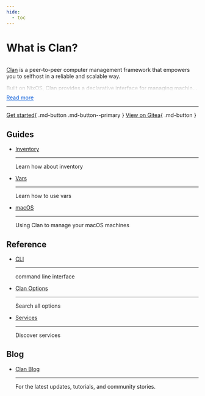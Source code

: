 ```yaml
---
hide:
  - toc
---
```


# What is Clan?
<style>
  .clamp-wrap {
    --lines: 5;           /* visible lines when collapsed */
    --fade-height: 2.5rem;/* fade size */
    font: inherit;
    color: inherit;
    position: relative;
  }

  /* Accessible, visually hidden checkbox */
  .clamp-toggle {
    position: absolute;
    width: 1px; height: 1px;
    margin: -1px; border: 0; padding: 0;
    clip: rect(0 0 0 0); clip-path: inset(50%);
    overflow: hidden; white-space: nowrap;
  }

  .clamp-content {
    display: -webkit-box;
    -webkit-box-orient: vertical;
    -webkit-line-clamp: var(--lines);
    overflow: hidden;

    /* Fade via mask (no overlay needed) */
    -webkit-mask-image: linear-gradient(
      to bottom,
      black,
      black calc(100% - var(--fade-height)),
      transparent
    );
    mask-image: linear-gradient(
      to bottom,
      black,
      black calc(100% - var(--fade-height)),
      transparent
    );
  }

  /* Right-aligned Read more/less */
  .clamp-more {
    display: block;
    width: max-content;
   /* margin-left: auto; */
    margin-top: 0.5rem;
    cursor: pointer;
    color: #0057d9;
    text-decoration: underline;
    user-select: none;
  }
  .clamp-more:hover,
  .clamp-more:focus { text-decoration: none; }

  /* Expanded state */
  .clamp-toggle:checked ~ .clamp-content {
    -webkit-line-clamp: initial;
    display: block;
    -webkit-mask-image: none;
    mask-image: none;
  }

  /* Dynamic label text */
  .clamp-more::after { content: "Read more"; }
  .clamp-toggle:checked ~ .clamp-more::after { content: "Read less"; }
</style>

<div class="clamp-wrap" style="--lines: 3;">
  <input type="checkbox" id="clan-readmore" class="clamp-toggle" />
  <div class="clamp-content">
    <p><a href="https://clan.lol/">Clan</a> is a peer-to-peer computer management framework that empowers you to selfhost in a reliable and scalable way</strong>.</p>
    <p>Built on NixOS, Clan provides a declarative interface for managing machines</strong> with <a href="/guides/vars/vars-overview/">Resource management</a>, <a href="guides/networking/networking/">Networking</a>, and <a href="
    /guides/backups/backup-intro/">Backups</a>.</p>
    <p>Whether you're running a homelab or maintaining critical computing infrastructure, Clan will help reduce maintenance burden</strong> by allowing a git repository to define your whole network</strong> of computers.</p>
    <p>In combination with <a href="https://github.com/Mic92/sops-nix">sops-nix</a>, <a href="https://github.com/nix-community/nixos-anywhere">nixos-anywhere</a> and <a href="https://github.com/nix-community/disko">disko</a>, Clan makes it possible to have collaborative infrastructure</strong>.</p>
    <p>At the heart of Clan are <a href="/reference/clanServices">Clan Services</a> - the core concept that enables you to add functionality across multiple machines in your network. While Clan ships with essential core services, everyone can <a href="/guides/services/community/">create custom services</a> tailored to your specific needs.</p>
  </div>
  <label class="clamp-more" for="clan-readmore"></label>
</div>

---

[Get started](./guides/getting-started/index.md){ .md-button .md-button--primary }
[View on Gitea](https://git.clan.lol/clan/clan-core){ .md-button }

## Guides

<div class="grid cards" markdown>

-   [Inventory](./guides/inventory/inventory.md)

    ---

    Learn how about inventory

-   [Vars](./guides/vars/vars-overview.md)

    ---

    Learn how to use vars

-   [macOS](./guides/macos.md)

    ---

    Using Clan to manage your macOS machines

</div>

## Reference

<div class="grid cards" markdown>

-   [CLI](./reference/cli/index.md)

    ---

    command line interface

-   [Clan Options](/options)

    ---

    Search all options

-   [Services](./reference/clanServices/index.md)

    ---

    Discover services

</div>

## Blog

<div class="grid cards" markdown>

-   [Clan Blog](https://clan.lol/blog/)

    ---

    For the latest updates, tutorials, and community stories.

</div>
